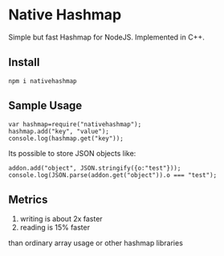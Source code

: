 # Native Hashmap  
  
Simple but fast Hashmap for NodeJS. Implemented in C++.

## Install

```
npm i nativehashmap
```
## Sample Usage

```
var hashmap=require("nativehashmap");
hashmap.add("key", "value");
console.log(hashmap.get("key"));
```

Its possible to store JSON objects like:

```
addon.add("object", JSON.stringify({o:"test"}));
console.log(JSON.parse(addon.get("object")).o === "test");
```


## Metrics

1. writing is about 2x faster
2. reading is 15% faster

than ordinary array usage or other hashmap libraries